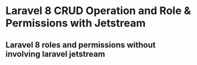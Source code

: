 # Laravel 8 CRUD Operation and Role & Permissions with Jetstream

## Laravel 8 roles and permissions without involving laravel jetstream